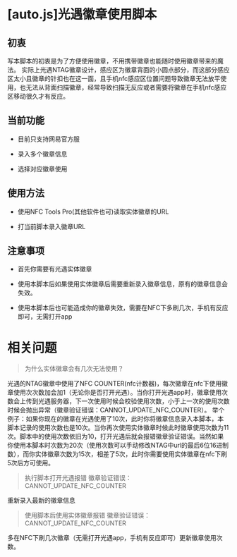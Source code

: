 # [auto.js]光遇徽章使用脚本

## 初衷

写本脚本的初衷是为了方便使用徽章，不用携带徽章也能随时使用徽章带来的魔法。
实际上光遇NTAG徽章设计，感应区为徽章背面的小圆点部分，而这部分感应区太小且徽章的针扣也在这一面，且手机nfc感应区位置问题导致徽章无法放平使用，也无法从背面扫描徽章，经常导致扫描无反应或者需要将徽章在手机nfc感应区移动很久才有反应。

## 当前功能

- 目前只支持网易官方服

- 录入多个徽章信息

- 选择对应徽章使用

## 使用方法

- 使用NFC Tools Pro(其他软件也可)读取实体徽章的URL

- 打当前脚本录入徽章URL

## 注意事项

- 首先你需要有光遇实体徽章

- 使用本脚本后如果使用实体徽章后需要重新录入徽章信息，原有的徽章信息会失效。

- 使用本脚本后也可能造成你的徽章失效，需要在NFC下多刷几次，手机有反应即可，无需打开app

# 相关问题 

> 为什么实体徽章会有几次无法使用？

光遇的NTAG徽章中使用了NFC COUNTER(nfc计数器)，每次徽章在nfc下使用徽章使用次次数加会加1（无论你是否打开光遇）。当你打开光遇app时，徽章使用次数会上传到光遇服务器，下一次使用时候会校验使用次数，小于上一次的使用次数时候会抛出异常（徽章验证错误：CANNOT_UPDATE_NFC_COUNTER）。
举个例子：如果你现在的徽章在光遇使用了10次，此时你将徽章信息录入本脚本，本脚本记录的使用次数也是10次。当你再次使用实体徽章时候此时徽章使用次数为11次。脚本中的使用次数依旧为10，打开光遇后就会报错徽章验证错误。当然如果你使用本脚本时次数为20次（使用次数可以手动修改NTAG中url的最后6位16进制数），而你实体徽章次数为15次，相差了5次，此时你需要使用实体徽章在nfc下刷5次后方可使用。

> 执行脚本打开光遇报错 徽章验证错误：CANNOT_UPDATE_NFC_COUNTER

重新录入最新的徽章信息

> 使用脚本后使用实体徽章报错 徽章验证错误：CANNOT_UPDATE_NFC_COUNTER 

多在NFC下刷几次徽章（无需打开光遇app，手机有反应即可）更新徽章使用次数。
